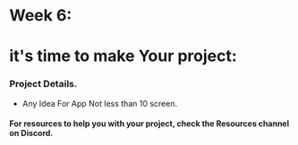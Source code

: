 # Week 6: 

# it's time to make Your project:

### Project Details.
- Any Idea For App Not less than 10 screen.


#### For resources to help you with your project, check the Resources channel on Discord.
